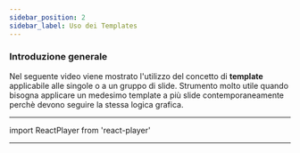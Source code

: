 ```yaml
---
sidebar_position: 2
sidebar_label: Uso dei Templates
---
```


### Introduzione generale 
Nel seguente video viene mostrato l'utilizzo del concetto di **template** applicabile alle singole o a un gruppo di slide. Strumento molto utile quando bisogna applicare un medesimo template a più slide contemporaneamente perchè devono seguire la stessa logica grafica.

---
import ReactPlayer from 'react-player'

<ReactPlayer controls url='https://youtu.be/y1IO7xlKbmE' />

---
